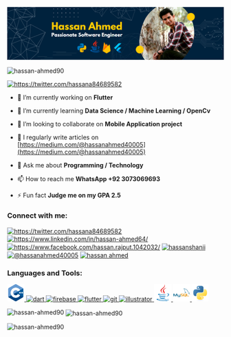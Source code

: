 <img src="hassan.png" alt="hassan">

<p align="left"> <img src="https://komarev.com/ghpvc/?username=hassan-ahmed90&label=Profile%20views&color=0e75b6&style=flat" alt="hassan-ahmed90" /> </p>

<p align="left"> <a href="https://twitter.com/hassana84689582" target="blank"><img src="https://img.shields.io/twitter/follow/https://twitter.com/hassana84689582?logo=twitter&style=for-the-badge" alt="https://twitter.com/hassana84689582" /></a> </p>

- 🔭 I’m currently working on **Flutter**

- 🌱 I’m currently learning **Data Science / Machine Learning / OpenCv**

- 👯 I’m looking to collaborate on **Mobile Application project**

- 📝 I regularly write articles on [https://medium.com/@hassanahmed40005](https://medium.com/@hassanahmed40005)

- 💬 Ask me about **Programming / Technology**

- 📫 How to reach me **WhatsApp +92 3073069693**

- ⚡ Fun fact **Judge me on my GPA 2.5**

<h3 align="left">Connect with me:</h3>
<p align="left">
<a href="https://twitter.com/https://twitter.com/hassana84689582" target="blank"><img align="center" src="https://raw.githubusercontent.com/rahuldkjain/github-profile-readme-generator/master/src/images/icons/Social/twitter.svg" alt="https://twitter.com/hassana84689582" height="30" width="40" /></a>
<a href="https://linkedin.com/in/https://www.linkedin.com/in/hassan-ahmed64/" target="blank"><img align="center" src="https://raw.githubusercontent.com/rahuldkjain/github-profile-readme-generator/master/src/images/icons/Social/linked-in-alt.svg" alt="https://www.linkedin.com/in/hassan-ahmed64/" height="30" width="40" /></a>
<a href="https://fb.com/https://www.facebook.com/hassan.rajput.1042032/" target="blank"><img align="center" src="https://raw.githubusercontent.com/rahuldkjain/github-profile-readme-generator/master/src/images/icons/Social/facebook.svg" alt="https://www.facebook.com/hassan.rajput.1042032/" height="30" width="40" /></a>
<a href="https://instagram.com/hassanshanii" target="blank"><img align="center" src="https://raw.githubusercontent.com/rahuldkjain/github-profile-readme-generator/master/src/images/icons/Social/instagram.svg" alt="hassanshanii" height="30" width="40" /></a>
<a href="https://medium.com/@hassanahmed40005" target="blank"><img align="center" src="https://raw.githubusercontent.com/rahuldkjain/github-profile-readme-generator/master/src/images/icons/Social/medium.svg" alt="@hassanahmed40005" height="30" width="40" /></a>
<a href="https://www.youtube.com/c/hassan ahmed" target="blank"><img align="center" src="https://raw.githubusercontent.com/rahuldkjain/github-profile-readme-generator/master/src/images/icons/Social/youtube.svg" alt="hassan ahmed" height="30" width="40" /></a>
</p>

<h3 align="left">Languages and Tools:</h3>
<p align="left"> <a href="https://www.w3schools.com/cpp/" target="_blank" rel="noreferrer"> <img src="https://raw.githubusercontent.com/devicons/devicon/master/icons/cplusplus/cplusplus-original.svg" alt="cplusplus" width="40" height="40"/> </a> <a href="https://dart.dev" target="_blank" rel="noreferrer"> <img src="https://www.vectorlogo.zone/logos/dartlang/dartlang-icon.svg" alt="dart" width="40" height="40"/> </a> <a href="https://firebase.google.com/" target="_blank" rel="noreferrer"> <img src="https://www.vectorlogo.zone/logos/firebase/firebase-icon.svg" alt="firebase" width="40" height="40"/> </a> <a href="https://flutter.dev" target="_blank" rel="noreferrer"> <img src="https://www.vectorlogo.zone/logos/flutterio/flutterio-icon.svg" alt="flutter" width="40" height="40"/> </a> <a href="https://git-scm.com/" target="_blank" rel="noreferrer"> <img src="https://www.vectorlogo.zone/logos/git-scm/git-scm-icon.svg" alt="git" width="40" height="40"/> </a> <a href="https://www.adobe.com/in/products/illustrator.html" target="_blank" rel="noreferrer"> <img src="https://www.vectorlogo.zone/logos/adobe_illustrator/adobe_illustrator-icon.svg" alt="illustrator" width="40" height="40"/> </a> <a href="https://www.java.com" target="_blank" rel="noreferrer"> <img src="https://raw.githubusercontent.com/devicons/devicon/master/icons/java/java-original.svg" alt="java" width="40" height="40"/> </a> <a href="https://www.mysql.com/" target="_blank" rel="noreferrer"> <img src="https://raw.githubusercontent.com/devicons/devicon/master/icons/mysql/mysql-original-wordmark.svg" alt="mysql" width="40" height="40"/> </a> <a href="https://www.python.org" target="_blank" rel="noreferrer"> <img src="https://raw.githubusercontent.com/devicons/devicon/master/icons/python/python-original.svg" alt="python" width="40" height="40"/> </a> </p>

<p><img align="left" src="https://github-readme-stats.vercel.app/api/top-langs?username=hassan-ahmed90&show_icons=true&locale=en&layout=compact" alt="hassan-ahmed90" /></p>

<p>&nbsp;<img align="center" src="https://github-readme-stats.vercel.app/api?username=hassan-ahmed90&show_icons=true&locale=en" alt="hassan-ahmed90" /></p>

<p><img align="center" src="https://github-readme-streak-stats.herokuapp.com/?user=hassan-ahmed90&" alt="hassan-ahmed90" /></p>

